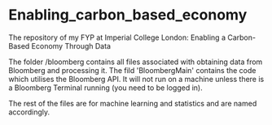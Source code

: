 # Enabling_carbon_based_economy
The repository of my FYP at Imperial College London: Enabling a Carbon-Based Economy Through Data

The folder /bloomberg contains all files associated with obtaining data from Bloomberg and processing it.
The fild 'BloombergMain' contains the code which utilises the Bloomberg API. It will not run on a machine unless there is a Bloomberg Terminal running (you need to be logged in).

The rest of the files are for machine learning and statistics and are named accordingly.
